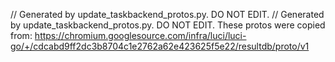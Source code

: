 // Generated by update_taskbackend_protos.py. DO NOT EDIT.
// Generated by update_taskbackend_protos.py. DO NOT EDIT.
These protos were copied from:
https://chromium.googlesource.com/infra/luci/luci-go/+/cdcabd9ff2dc3b8704c1e2762a62e423625f5e22/resultdb/proto/v1
